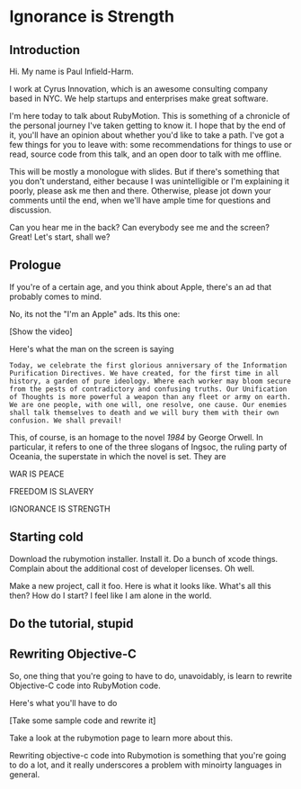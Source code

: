 # Ignorance is Strength


## Introduction

Hi. My name is Paul Infield-Harm.

I work at Cyrus Innovation, which is an awesome consulting company based in NYC. We help startups and enterprises make great software.

I'm here today to talk about RubyMotion. This is something of a chronicle of the personal journey I've taken getting to know it. I hope that by the end of it, you'll have an opinion about whether you'd like to take a path. I've got a few things for you to leave with: some recommendations for things to use or read, source code from this talk, and an open door to talk with me offline.

This will be mostly a monologue with slides. But if there's something that you don't understand, either because I was unintelligible or I'm explaining it poorly, please ask me then and there. Otherwise, please jot down your comments until the end, when we'll have ample time for questions and discussion.

Can you hear me in the back? Can everybody see me and the screen? Great! Let's start, shall we?

## Prologue

If you're of a certain age, and you think about Apple, there's an ad that probably comes to mind.

No, its not the "I'm an Apple" ads. Its this one:

[Show the video]

Here's what the man on the screen is saying

	Today, we celebrate the first glorious anniversary of the Information Purification Directives. We have created, for the first time in all history, a garden of pure ideology. Where each worker may bloom secure from the pests of contradictory and confusing truths. Our Unification of Thoughts is more powerful a weapon than any fleet or army on earth. We are one people, with one will, one resolve, one cause. Our enemies shall talk themselves to death and we will bury them with their own confusion. We shall prevail!

This, of course, is an homage to the novel *1984* by George Orwell. In particular, it refers to one of the three slogans of Ingsoc, the ruling party of Oceania, the superstate in which the novel is set. They are

WAR IS PEACE

FREEDOM IS SLAVERY

IGNORANCE IS STRENGTH

## Starting cold

Download the rubymotion installer. Install it. Do a bunch of xcode things. Complain about the additional cost of developer licenses. Oh well.

Make a new project, call it foo. Here is what it looks like. What's all this then? How do I start? I feel like I am alone in the world.

## Do the tutorial, stupid



## Rewriting Objective-C

So, one thing that you're going to have to do, unavoidably, is learn to rewrite Objective-C code into RubyMotion code. 

Here's what you'll have to do

[Take some sample code and rewrite it]

Take a look at the rubymotion page to learn more about this.

Rewriting objective-c code into Rubymotion is something that you're going to do a lot, and it really underscores a problem with minoirty languages in general.






